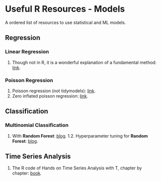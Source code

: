 # Useful R Resources - Models
A ordered list of resources to use statistical and ML models.

## Regression

### Linear Regression
1. Though not in R, it is a wonderful explanation of a fundamental method: [link](https://mlu-explain.github.io/linear-regression/).

### Poisson Regression
1. Poisson regression (not tidymodels): [link](https://www.dataquest.io/blog/tutorial-poisson-regression-in-r/).
2. Zero inflated poisson regression: [link](https://juliasilge.com/blog/rstats-vignettes/).

## Classification


### Multinomial Classification
1. With **Random Forest**: [blog](https://juliasilge.com/blog/multinomial-volcano-eruptions/).
1.2. Hyperparameter tuning for **Random Forest**: [blog](https://juliasilge.com/blog/sf-trees-random-tuning/).

## Time Series Analysis
1. The R code of Hands on Time Series Analysis with T, chapter by chapter: [book](https://github.com/RamiKrispin/Hands-On-Time-Series-Analysis-with-R).
